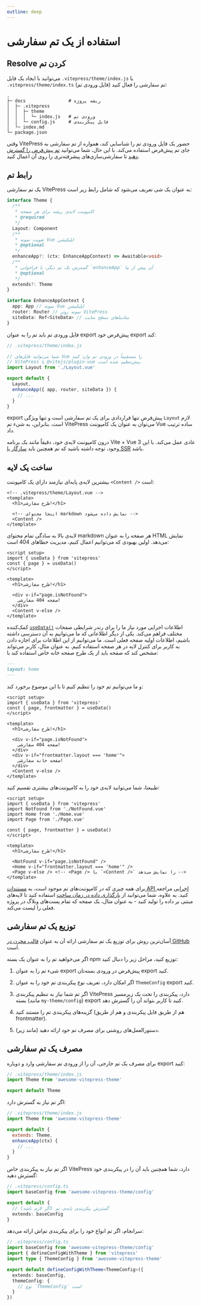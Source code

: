 ```yaml
---
outline: deep
---
```


# استفاده از یک تم سفارشی

## Resolve کردن تم

می‌توانید با ایجاد یک فایل `.vitepress/theme/index.js` یا `.vitepress/theme/index.ts` (فایل ورودی تم) تم سفارشی را فعال کنید:

```
.
├─ docs                # ریشه پروژه
│  ├─ .vitepress
│  │  ├─ theme
│  │  │  └─ index.js   # ورودی تم
│  │  └─ config.js     # فایل پیکربندی
│  └─ index.md
└─ package.json
```

وقتی VitePress حضور یک فایل ورودی تم را شناسایی کند، همواره از تم سفارشی به جای تم پیش‌فرض استفاده می‌کند. با این حال، شما می‌توانید [تم پیش‌فرض را گسترش دهید](./extending-default-theme) تا سفارشی‌سازی‌های پیشرفته‌تری را روی آن اعمال کنید.

## رابط تم

یک تم سفارشی VitePress به عنوان یک شی تعریف می‌شود که شامل رابط زیر است:

```ts
interface Theme {
  /**
   * کامپوننت لایه‌ی ریشه برای هر صفحه
   * @required
   */
  Layout: Component
  /**
   * تقویت نمونه Vue اپلیکیشن
   * @optional
   */
  enhanceApp?: (ctx: EnhanceAppContext) => Awaitable<void>
  /**
   * گسترش یک تم دیگر، با فراخوانی `enhanceApp` آن پیش از ما
   * @optional
   */
  extends?: Theme
}

interface EnhanceAppContext {
  app: App // نمونه Vue اپلیکیشن
  router: Router // نمونه روتر VitePress
  siteData: Ref<SiteData> // متادیتاهای سطح سایت
}
```

فایل ورودی تم باید تم را به عنوان export پیش‌فرض خود export کند:

```js
// .vitepress/theme/index.js

// شما می‌توانید فایل‌های Vue را مستقیماً در ورودی تم وارد کنید
// VitePress با @vitejs/plugin-vue پیش‌تنظیم شده است.
import Layout from './Layout.vue'

export default {
  Layout,
  enhanceApp({ app, router, siteData }) {
    // ...
  }
}
```

export پیش‌فرض تنها قراردادی برای یک تم سفارشی است و تنها ویژگی `Layout` لازم است. بنابراین، به شیء تم VitePress می‌توان به عنوان یک کامپوننت Vue ساده ترتیب داد.

درون کامپوننت لایه‌ی خود، دقیقاً مانند یک برنامه Vite + Vue 3 عادی عمل می‌کند. با این وجود، توجه داشته باشید که تم همچنین باید [سازگار با SSR](./ssr-compat) باشد.

## ساخت یک لایه

بیشترین لایه‌ی پایه‌ای نیازمند دارای یک کامپوننت `<Content />` است:

```vue
<!-- .vitepress/theme/Layout.vue -->
<template>
  <h1>طرح سفارشی!</h1>

  <!-- اینجا محتوای markdown نمایش داده می‌شود -->
  <Content />
</template>
```

لایه‌ی بالا به سادگی تمام محتوای markdown هر صفحه را به عنوان HTML نمایش می‌دهد. اولین بهبودی که می‌توانیم اعمال کنیم، مدیریت خطاهای 404 است:

```vue{1-4,9-12}
<script setup>
import { useData } from 'vitepress'
const { page } = useData()
</script>

<template>
  <h1>طرح سفارشی!</h1>

  <div v-if="page.isNotFound">
    صفحه 404 سفارشی!
  </div>
  <Content v-else />
</template>
```

کمک‌کننده [`useData()`](../reference/runtime-api#usedata) اطلاعات اجرایی مورد نیاز ما را برای رندر شرایطی صفحات مختلف فراهم می‌کند. یکی از دیگر اطلاعاتی که ما می‌توانیم به آن دسترسی داشته باشیم، اطلاعات اولیه صفحه فعلی است. ما می‌توانیم از این اطلاعات برای اجازه دادن به کاربر برای کنترل لایه در هر صفحه استفاده کنیم. به عنوان مثال، کاربر می‌تواند مشخص کند که صفحه باید از یک طرح صفحه خانه خاص استفاده کند با:

```md
---
layout: home
---
```

و ما می‌توانیم تم خود را تنظیم کنیم تا با این موضوع برخورد کند:

```vue{3,12-14}
<script setup>
import { useData } from 'vitepress'
const { page, frontmatter } = useData()
</script>

<template>
  <h1>طرح سفارشی!</h1>

  <div v-if="page.isNotFound">
    صفحه 404 سفارشی!
  </div>
  <div v-if="frontmatter.layout === 'home'">
    صفحه خانه سفارشی!
  </div>
  <Content v-else />
</template>
```

طبیعتا، شما می‌توانید لایه‌ی خود را به کامپوننت‌های بیشتری تقسیم کنید:

```vue{3-5,12-15}
<script setup>
import { useData } from 'vitepress'
import NotFound from './NotFound.vue'
import Home from './Home.vue'
import Page from './Page.vue'

const { page, frontmatter } = useData()
</script>

<template>
  <h1>طرح سفارشی!</h1>

  <NotFound v-if="page.isNotFound" />
  <Home v-if="frontmatter.layout === 'home'" />
  <Page v-else /> <!-- <Page /> با `<Content />` را نمایش می‌دهد -->
</template>
```

برای همه چیزی که در کامپوننت‌های تم موجود است، به [مستندات API اجرایی](../reference/runtime-api) مراجعه کنید. به علاوه، شما می‌توانید از [بارگذاری داده در زمان ساخت](./data-loading) استفاده کنید تا لایه‌های مبتنی بر داده را تولید کنید - به عنوان مثال، یک صفحه که تمام پست‌های وبلاگ در پروژه فعلی را لیست می‌کند.

## توزیع یک تم سفارشی

آسان‌ترین روش برای توزیع یک تم سفارشی ارائه آن به عنوان [قالب مخزن در GitHub](https://docs.github.com/en/repositories/creating-and-managing-repositories/creating-a-template-repository) است.

اگر می‌خواهید تم را به عنوان یک بسته npm توزیع کنید، مراحل زیر را دنبال کنید:

1. شیء تم را به عنوان export پیش‌فرض در ورودی بسته‌تان export کنید.

2. اگر امکان دارد، تعریف نوع پیکربندی تم خود را به عنوان `ThemeConfig` export کنید.

3. اگر تم شما نیاز به تنظیم پیکربندی VitePress دارد، پیکربندی را تحت یک زیر‌مسیر بسته (مانند `my-theme/config`) export کنید تا کاربر بتواند آن را گسترش دهد.

4. گزینه‌های پیکربندی تم را مستند کنید (هم از طریق فایل پیکربندی و هم از طریق frontmatter).

5. دستورالعمل‌های روشنی برای مصرف تم خود ارائه دهید (مانند زیر).

## مصرف یک تم سفارشی

برای مصرف یک تم خارجی، آن را از ورودی تم سفارشی وارد و دوباره export کنید:

```js
// .vitepress/theme/index.js
import Theme from 'awesome-vitepress-theme'

export default Theme
```

اگر تم نیاز به گسترش دارد:

```js
// .vitepress/theme/index.js
import Theme from 'awesome-vitepress-theme'

export default {
  extends: Theme,
  enhanceApp(ctx) {
    // ...
  }
}
```

اگر تم نیاز به پیکربندی خاص VitePress دارد، شما همچنین باید آن را در پیکربندی خود گسترش دهید:

```ts
// .vitepress/config.ts
import baseConfig from 'awesome-vitepress-theme/config'

export default {
  // گسترش پیکربندی پایه‌ی تم (اگر لازم باشد)
  extends: baseConfig
}
```

سرانجام، اگر تم انواع خود را برای پیکربندی تم‌اش ارائه می‌دهد:

```ts
// .vitepress/config.ts
import baseConfig from 'awesome-vitepress-theme/config'
import { defineConfigWithTheme } from 'vitepress'
import type { ThemeConfig } from 'awesome-vitepress-theme'

export default defineConfigWithTheme<ThemeConfig>({
  extends: baseConfig,
  themeConfig: {
    // نوع `ThemeConfig` است
  }
})
```